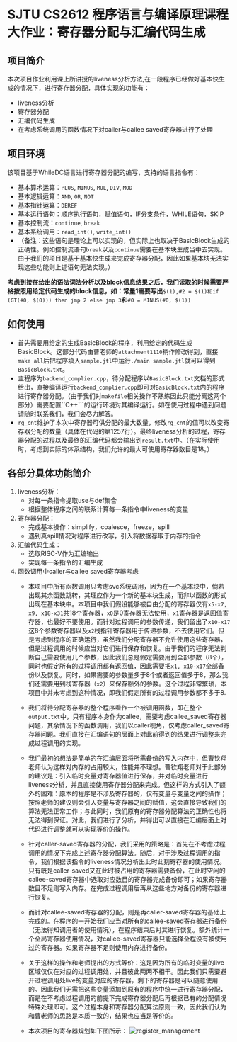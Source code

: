 # SJTU CS2612 程序语言与编译原理课程大作业：寄存器分配与汇编代码生成

## 项目简介
本次项目作业利用课上所讲授的liveness分析方法,在一段程序已经做好基本快生成的情况下，进行寄存器分配，具体实现的功能有：  
* liveness分析 
* 寄存器分配
* 汇编代码生成
* 在考虑系统调用的函数情况下对caller与callee saved寄存器进行了处理

## 项目环境
该项目基于WhileDC语言进行寄存器分配的编写，支持的语言指令有：
* 基本算术运算：```PLUS```, ```MINUS```, ```MUL```, ```DIV```, ```MOD```
* 基本逻辑运算：```AND```, ```OR```, ```NOT```
* 基本指针运算：```DEREF```
* 基本运行语句：顺序执行语句，赋值语句，IF分支条件，WHILE语句，SKIP
* 基本控制流：```continue```, ```break```
* 基本系统调用：```read_int()```, ```write_int()```
* （备注：这些语句是理论上可以实现的，但实际上也取决于BasicBlock生成的正确性。例如控制流语句```break```以及```continue```需要在基本块生成当中去实现。由于我们的项目是基于基本快生成来完成寄存器分配，因此如果基本块无法实现这些功能则上述语句无法实现。）

**考虑到接在给出的语法词法分析以及block信息结果之后，我们读取的时候需要严格按照用给定代码生成的block信息，如：常量1需要写出**```$(1),#2 = $(1)和if (GT(#0, $(0))) then jmp 2 else jmp 3```**和**```#0 = MINUS(#0, $(1))``` 

## 如何使用
* 首先需要用给定的生成BasicBlock的程序，利用给定的代码生成BasicBlock。这部分代码由曹老师的```attachment1110```稍作修改得到，直接```make all```后把程序填入```sample.jtl```中运行```./main sample.jtl```就可以得到```BasicBlock.txt```。
*  主程序为```backend_complier.cpp```，待分配程序以```BasicBlock.txt```文档的形式给出，直接编译运行```backend_complier.cpp```即可对```BasicBlock.txt```内的程序进行寄存器分配。（由于我们对```makefile```相关操作不熟练因此只能分离这两个部分）需要配置``C++```的运行环境对其编译运行。如在使用过程中遇到问题请随时联系我们，我们会尽力解答。
* ```rg_cnt```维护了本次中寄存器可供分配的最大数量，修改```rg_cnt```的值可以改变寄存器分配的数量（具体在代码的第1257行）。最终liveness分析的过程，寄存器分配的过程以及最终的汇编代码都会输出到```result.txt```中。（在实际使用时，考虑到实际的体系结构，我们允许的最大可使用寄存器数目是18。）

## 各部分具体功能简介
1. liveness分析：
   * 对每一条指令提取use与def集合
   * 根据整体程序之间的联系计算每一条指令中liveness的变量
2. 寄存器分配：
   * 完成基本操作：simplify，coalesce，freeze，spill
   * 遇到真spill情况对程序进行改写，引入将数据存取于内存的指令
3. 汇编代码生成：
   * 选取RISC-V作为汇编输出
   * 实现每一条指令的汇编生成
4. 函数调用中caller与callee saved寄存器考虑
   * 本项目中所有函数调用只考虑svc系统调用，因为在一个基本块中，倘若出现其余函数跳转，其理应作为一个新的基本块生成，而非以函数的形式出现在基本块中。本项目中我们假设能够被自由分配的寄存器仅有```x5-x7, x9, x18-x31```共18个寄存器，```x0```是0寄存器无法使用，```x1```寄存器是返回值寄存器，也最好不要使用。而针对过程调用的参数传递，我们留出了```x10-x17```这8个参数寄存器以及```x2```栈指针寄存器用于传递参数，不去使用它们。但是考虑到程序的正确运行，虽然我们分配寄存器不允许使用这些寄存器，但是过程调用的时候应当对它们进行保存和恢复。由于我们的程序无法判断自己需要使用几个参数，因此我们总是假定需要用到全部参数（8个），同时也假定所有的过程调用都有返回值，因此需要把```x1, x10-x17```全部备份以及恢复。同时，如果需要的参数量多于8个或者返回值多于8，那么我们还需要用到栈寄存器（```x2```）来保存额外的参数。这个过程非常繁琐，本项目中并未考虑到这种情况，即我们假定所有的过程调用参数都不多于8.
   * 我们将待分配寄存器的整个程序看作一个被调用函数，即在整个```output.txt```中，只有程序本身作为callee，需要考虑callee_saved寄存器问题，其余情况下的函数调用，我们以caller视角，仅考虑caller_saved寄存器问题。我们直接在汇编语句的层面上对此前得到的结果进行调整来完成过程调用的实现。
   * 我们最初的想法是简单的在汇编层面将所需备份的写入内存中，但曹钦翔老师认为这样对内存的占用较大，性能并不理想。曹钦翔老师对于此部分的建议是：引入临时变量对寄存器值进行保存，并对临时变量进行liveness分析，并且直接使用寄存器分配来完成。但这样的方式引入了额外的困难：原本的程序是不涉及寄存器的，仅有变量与变量之间的操作；按照老师的建议则会引入变量与寄存器之间的赋值，这会直接导致我们的算法无法正常工作；与此同时，我们原有的寄存器分配算法的正确性也将无法得到保证。对此，我们进行了分析，并得出可以直接在汇编层面上对代码进行调整就可以实现等价的操作。
   * 针对caller-saved寄存器的分配，我们采用的策略是：首先在不考虑过程调用的情况下完成上述寄存器分配算法。随后，对于涉及过程调用的指令，我们根据该指令的liveness情况分析出此时此刻寄存器的使用情况。只有既是caller-saved又在此时被占用的寄存器需要备份，在此时空闲的callee-saved寄存器中选取对应数目的寄存器完成备份即可；如果寄存器数目不足则写入内存。在完成过程调用后再从这些地方对备份的寄存器进行恢复。
   * 而针对callee-saved寄存器的分配，则是再caller-saved寄存器的基础上完成的。在程序的一开始我们应当对所有的callee-saved寄存器进行备份（无法得知调用者的使用情况），在程序结束后对其进行恢复。额外统计一个全局寄存器使用情况，对callee-saved寄存器只能选择全程没有被使用过的寄存器。如果寄存器不足则使用内存进行备份。
   * 关于这样的操作和老师提出的方式等价：这是因为所有的临时变量的live区域仅仅在对应的过程调用处，并且彼此两两不相干。因此我们只需要避开过程调用处live的变量对应的寄存器，剩下的寄存器是可以随意使用的。因此我们无需把这些变量添加到原有的程序中统一进行寄存器分配，而是在不考虑过程调用的前提下完成寄存器分配后再根据已有的分配情况特殊处理即可。这个过程本身和寄存器分配算法原则一致，因此我们认为和曹老师的思路是本质一致的，结果也应当是等价的。


   * 本次项目的寄存器规划如下图所示：
     ![register_management](register_manage.jpg)


